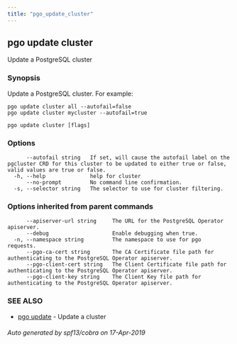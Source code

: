 ```yaml
---
title: "pgo_update_cluster"
---
```

## pgo update cluster

Update a PostgreSQL cluster

### Synopsis

Update a PostgreSQL cluster. For example:

    pgo update cluster all --autofail=false
    pgo update cluster mycluster --autofail=true

```
pgo update cluster [flags]
```

### Options

```
      --autofail string   If set, will cause the autofail label on the pgcluster CRD for this cluster to be updated to either true or false, valid values are true or false.
  -h, --help              help for cluster
      --no-prompt         No command line confirmation.
  -s, --selector string   The selector to use for cluster filtering.
```

### Options inherited from parent commands

```
      --apiserver-url string     The URL for the PostgreSQL Operator apiserver.
      --debug                    Enable debugging when true.
  -n, --namespace string         The namespace to use for pgo requests.
      --pgo-ca-cert string       The CA Certificate file path for authenticating to the PostgreSQL Operator apiserver.
      --pgo-client-cert string   The Client Certificate file path for authenticating to the PostgreSQL Operator apiserver.
      --pgo-client-key string    The Client Key file path for authenticating to the PostgreSQL Operator apiserver.
```

### SEE ALSO

* [pgo update](/operatorcli/cli/pgo_update/)	 - Update a cluster

###### Auto generated by spf13/cobra on 17-Apr-2019
